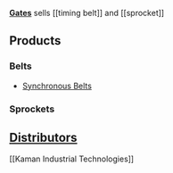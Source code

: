 [**Gates**](http://www.gates.com/products/industrial/industrial-belts) sells [[timing belt]] and [[sprocket]]

## Products
### Belts
* [Synchronous Belts](https://en.wikipedia.org/wiki/Toothed_belt)

### Sprockets

## [Distributors](http://www.gates.com/where-to-buy/industrial-distributor-locator)
[[Kaman Industrial Technologies]]